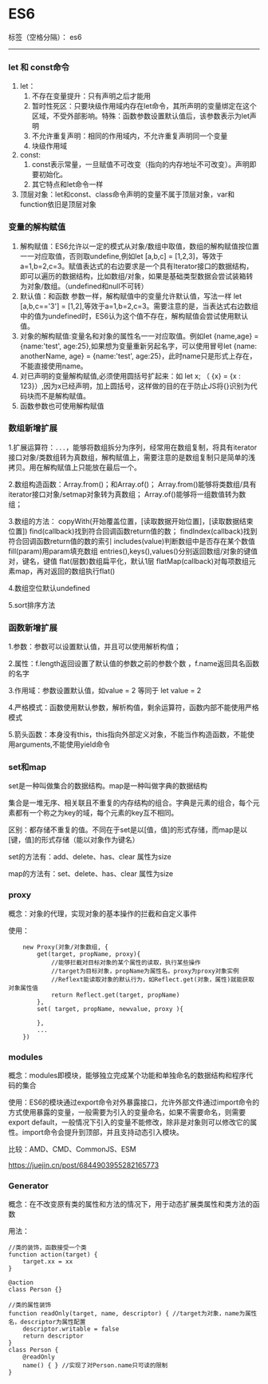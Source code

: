 # ES6

标签（空格分隔）： es6

---
### let 和 const命令
1.  let：
    1.  不存在变量提升：只有声明之后才能用
    2.  暂时性死区：只要块级作用域内存在let命令，其所声明的变量绑定在这个区域，不受外部影响。特殊：函数参数设置默认值后，该参数表示为let声明
    3.  不允许重复声明：相同的作用域内，不允许重复声明同一个变量
    4.  块级作用域
2.  const:
    1.  const表示常量，一旦赋值不可改变（指向的内存地址不可改变）。声明即要初始化。
    2.  其它特点和let命令一样
3.  顶层对象：let和const、class命令声明的变量不属于顶层对象，var和function依旧是顶层对象

### 变量的解构赋值
1.  解构赋值：ES6允许以一定的模式从对象/数组中取值，数组的解构赋值按位置一一对应取值，否则取undefine,例如let [a,b,c] = [1,2,3]，等效于a=1,b=2,c=3。赋值表达式的右边要求是一个具有Iterator接口的数据结构，即可以遍历的数据结构，比如数组/对象，如果是基础类型数据会尝试装箱转为对象/数组。（undefined和null不可转）
2. 默认值：和函数 参数一样，解构赋值中的变量允许默认值，写法一样 let [a,b,c=='3'] = [1,2],等效于a=1,b=2,c=3。需要注意的是，当表达式右边数组中的值为undefined时，ES6认为这个值不存在，解构赋值会尝试使用默认值。
3.  对象的解构赋值:变量名和对象的属性名一一对应取值。例如let {name,age} = {name:'test', age:25},如果想为变量重新另起名字，可以使用冒号let {name: anotherName, age} = {name:'test', age:25}，此时name只是形式上存在，不能直接使用name。
4.  对已声明的变量解构赋值,必须使用圆括号扩起来：如 let x; （ {x} = {x : 123}）,因为x已经声明，加上圆括号，这样做的目的在于防止JS将{}识别为代码块而不是解构赋值。
5.  函数参数也可使用解构赋值


### 数组新增扩展
1.扩展运算符：```...```，能够将数组拆分为序列，经常用在数组复制，将具有iterator接口对象/类数组转为真数组，解构赋值上，需要注意的是数组复制只是简单的浅拷贝。用在解构赋值上只能放在最后一个。

2.数组构造函数：Array.from()；和Array.of()；
Array.from()能够将类数组/具有iterator接口对象/setmap对象转为真数组；
Array.of()能够将一组数值转为数组；

3.数组的方法：
copyWith(开始覆盖位置，[读取数据开始位置]，[读取数据结束位置])
find(callback)找到符合回调函数return值的数；
findIndex(callback)找到符合回调函数return值的数的索引
includes(value)判断数组中是否存在某个数值
fill(param)用param填充数组
entries(),keys(),values()分别返回数组/对象的键值对，键名，键值
flat(层数)数组扁平化，默认1层
flatMap(callback)对每项数组元素map，再对返回的数组执行flat()

4.数组空位默认undefined

5.sort排序方法


### 函数新增扩展

1.参数：参数可以设置默认值，并且可以使用解析构值；

2.属性：f.length返回设置了默认值的参数之前的参数个数 ，f.name返回具名函数的名字

3.作用域：参数设置默认值，如value = 2 等同于 let value = 2

4.严格模式：函数使用默认参数，解析构值，剩余运算符，函数内部不能使用严格模式

5.箭头函数：本身没有this，this指向外部定义对象，不能当作构造函数，不能使用arguments,不能使用yield命令


### set和map
set是一种叫做集合的数据结构。map是一种叫做字典的数据结构

集合是一堆无序、相关联且不重复的内存结构的组合。字典是元素的组合，每个元素都有一个称之为key的域，每个元素的key互不相同。

区别：都存储不重复的值。不同在于set是以[值，值]的形式存储，而map是以[键，值]的形式存储（能以对象作为键名）

set的方法有：add、delete、has、clear 属性为size

map的方法有：set、delete、has、clear 属性为size

### proxy

概念：对象的代理，实现对象的基本操作的拦截和自定义事件

使用：

        new Proxy(对象/对象数组, {
            get(target, propName, proxy){
                //能够拦截对目标对象的某个属性的读取，执行某些操作
                //target为目标对象，propName为属性名，proxy为proxy对象实例
                //Reflext能读取对象的默认行为，如Reflect.get(对象，属性)就能获取对象属性值
                return Reflect.get(target, propName)
            },
            set( target, propName, newvalue, proxy ){

            },
            ...
        })

### modules

概念：modules即模块，能够独立完成某个功能和单独命名的数据结构和程序代码的集合

使用：ES6的模块通过export命令对外暴露接口，允许外部文件通过import命令的方式使用暴露的变量，一般需要为引入的变量命名，如果不需要命名，则需要export default，一般情况下引入的变量不能修改，除非是对象则可以修改它的属性。import命令会提升到顶部，并且支持动态引入模块。

比较：AMD、CMD、CommonJS、ESM

<https://juejin.cn/post/6844903955282165773>

### Generator

概念：在不改变原有类的属性和方法的情况下，用于动态扩展类属性和类方法的函数


用法：
```
//类的装饰，函数接受一个类
function action(target) {
    target.xx = xx
}

@action
class Person {}

//类的属性装饰
function readOnly(target, name, descriptor) { //target为对象，name为属性名，descriptor为属性配置
    descriptor.writable = false
    return descriptor
}
class Person {
    @readOnly
    name() { } //实现了对Person.name只可读的限制
}
```


